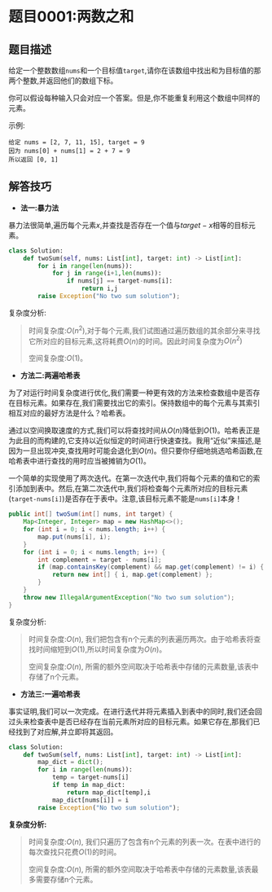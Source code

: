 # 题目0001:两数之和

## 题目描述

给定一个整数数组`nums`和一个目标值`target`,请你在该数组中找出和为目标值的那两个整数,并返回他们的数组下标。

你可以假设每种输入只会对应一个答案。但是,你不能重复利用这个数组中同样的元素。

示例:

```
给定 nums = [2, 7, 11, 15], target = 9
因为 nums[0] + nums[1] = 2 + 7 = 9
所以返回 [0, 1]
```

## 解答技巧

* **法一:暴力法**

暴力法很简单,遍历每个元素$x$,并查找是否存在一个值与$target-x$相等的目标元素。

```python
class Solution:
    def twoSum(self, nums: List[int], target: int) -> List[int]:
        for i in range(len(nums)):
            for j in range(i+1,len(nums)):
                if nums[j] == target-nums[i]:
                    return i,j
        raise Exception("No two sum solution");
```

复杂度分析:

> 时间复杂度:$O(n^2)$,对于每个元素,我们试图通过遍历数组的其余部分来寻找它所对应的目标元素,这将耗费$O(n)$的时间。因此时间复杂度为$O(n^2)$
> 
> 空间复杂度:$O(1)$。

* **方法二:两遍哈希表**

为了对运行时间复杂度进行优化,我们需要一种更有效的方法来检查数组中是否存在目标元素。如果存在,我们需要找出它的索引。保持数组中的每个元素与其索引相互对应的最好方法是什么？哈希表。

通过以空间换取速度的方式,我们可以将查找时间从$O(n)$降低到$O(1)$。哈希表正是为此目的而构建的,它支持以近似恒定的时间进行快速查找。我用“近似”来描述,是因为一旦出现冲突,查找用时可能会退化到$O(n)$。但只要你仔细地挑选哈希函数,在哈希表中进行查找的用时应当被摊销为$O(1)$。

一个简单的实现使用了两次迭代。在第一次迭代中,我们将每个元素的值和它的索引添加到表中。然后,在第二次迭代中,我们将检查每个元素所对应的目标元素(`target-nums[i]`)是否存在于表中。注意,该目标元素不能是`nums[i]`本身！

```java
public int[] twoSum(int[] nums, int target) {
    Map<Integer, Integer> map = new HashMap<>();
    for (int i = 0; i < nums.length; i++) {
        map.put(nums[i], i);
    }
    for (int i = 0; i < nums.length; i++) {
        int complement = target - nums[i];
        if (map.containsKey(complement) && map.get(complement) != i) {
            return new int[] { i, map.get(complement) };
        }
    }
    throw new IllegalArgumentException("No two sum solution");
}
```

复杂度分析:

> 时间复杂度:$O(n)$, 我们把包含有n个元素的列表遍历两次。由于哈希表将查找时间缩短到$O(1)$,所以时间复杂度为$O(n)$。
> 
> 空间复杂度:$O(n)$, 所需的额外空间取决于哈希表中存储的元素数量,该表中存储了n个元素。

* **方法三:一遍哈希表**

事实证明,我们可以一次完成。在进行迭代并将元素插入到表中的同时,我们还会回过头来检查表中是否已经存在当前元素所对应的目标元素。如果它存在,那我们已经找到了对应解,并立即将其返回。

```python
class Solution:
    def twoSum(self, nums: List[int], target: int) -> List[int]:
        map_dict = dict();
        for i in range(len(nums)):
            temp = target-nums[i]
            if temp in map_dict:
                return map_dict[temp],i 
            map_dict[nums[i]] = i
        raise Exception("No two sum solution");
```

**复杂度分析:**

> 时间复杂度:$O(n)$, 我们只遍历了包含有n个元素的列表一次。在表中进行的每次查找只花费$O(1)$的时间。
> 
> 空间复杂度:$O(n)$, 所需的额外空间取决于哈希表中存储的元素数量,该表最多需要存储n个元素。


